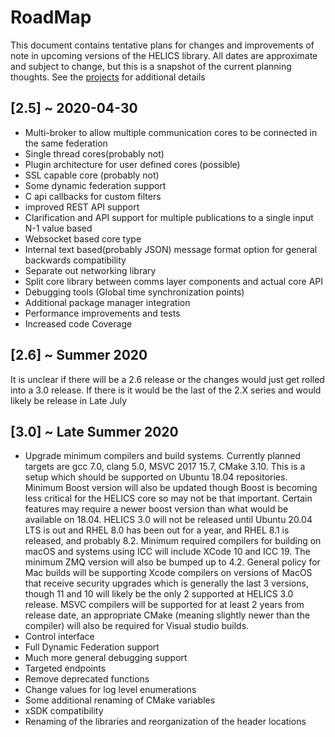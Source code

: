 
# RoadMap

This document contains tentative plans for changes and improvements of note in upcoming versions of the HELICS library.  All dates are approximate and subject to change, but this is a snapshot of the current planning thoughts. See the [projects](https://github.com/GMLC-TDC/HELICS/projects) for additional details


## \[2.5\] ~ 2020-04-30
-   Multi-broker to allow multiple communication cores to be connected in the same federation
-   Single thread cores(probably not)
-   Plugin architecture for user defined cores (possible)
-   SSL capable core (probably not)
-   Some dynamic federation support
-   C api callbacks for custom filters
-   improved REST API support
-   Clarification and API support for multiple publications to a single input N-1 value based
-   Websocket based core type
-   Internal text based(probably JSON) message format option for general backwards compatibility
-   Separate out networking library
-   Split core library between comms layer components and actual core API
-   Debugging tools (Global time synchronization points)
-   Additional package manager integration
-   Performance improvements and tests
-   Increased code Coverage

## \[2.6\] ~ Summer 2020
It is unclear if there will be a 2.6 release or the changes would just get rolled into a 3.0 release.  If there is it would be the last of the 2.X series and would likely be release in Late July

## \[3.0\] ~ Late Summer 2020
-   Upgrade minimum compilers and build systems. Currently planned targets are gcc 7.0, clang 5.0, MSVC 2017 15.7, CMake 3.10.  This is a setup which should be supported on Ubuntu 18.04 repositories.  Minimum Boost version will also be updated though Boost is becoming less critical for the HELICS core so may not be that important. Certain features may require a newer boost version than what would be available on 18.04.  HELICS 3.0 will not be released until Ubuntu 20.04 LTS is out and RHEL 8.0 has been out for a year, and RHEL 8.1 is released, and probably 8.2.  Minimum required compilers for building on macOS and systems using ICC will include XCode 10 and ICC 19.  The minimum ZMQ version will also be bumped up to 4.2.  General policy for Mac builds will be supporting Xcode compilers on versions of MacOS that receive security upgrades which is generally the last 3 versions, though 11 and 10 will likely be the only 2 supported at HELICS 3.0 release.   MSVC compilers will be supported for at least 2 years from release date, an appropriate CMake (meaning slightly newer than the compiler) will also be required for Visual studio builds.    
-   Control interface
-   Full Dynamic Federation support
-   Much more general debugging support
-   Targeted endpoints
-   Remove deprecated functions
-   Change values for log level enumerations
-   Some additional renaming of CMake variables
-   xSDK compatibility
-   Renaming of the libraries and reorganization of the header locations

